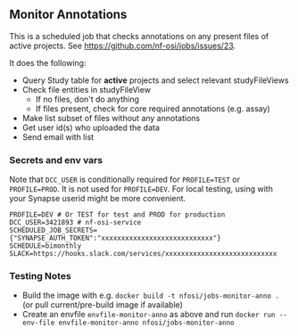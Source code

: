 ## Monitor Annotations

This is a scheduled job that checks annotations on any present files of active projects.
See https://github.com/nf-osi/jobs/issues/23.

It does the following:
- Query Study table for **active** projects and select relevant studyFileViews
- Check file entities in studyFileView
    - If no files, don't do anything
    - If files present, check for core required annotations (e.g. assay)
- Make list subset of files without any annotations
- Get user id(s) who uploaded the data
- Send email with list


### Secrets and env vars

Note that `DCC_USER` is conditionally required for `PROFILE=TEST` or `PROFILE=PROD`.
It is not used for `PROFILE=DEV`.
For local testing, using with your Synapse userid might be more convenient.

```
PROFILE=DEV # Or TEST for test and PROD for production
DCC_USER=3421893 # nf-osi-service
SCHEDULED_JOB_SECRETS={"SYNAPSE_AUTH_TOKEN":"xxxxxxxxxxxxxxxxxxxxxxxxxxxx"}
SCHEDULE=bimonthly
SLACK=https://hooks.slack.com/services/xxxxxxxxxxxxxxxxxxxxxxxxxxxx
```

### Testing Notes

- Build the image with e.g. `docker build -t nfosi/jobs-monitor-anno .` (or pull current/pre-build image if available)
- Create an envfile `envfile-monitor-anno` as above and run `docker run --env-file envfile-monitor-anno nfosi/jobs-monitor-anno`

